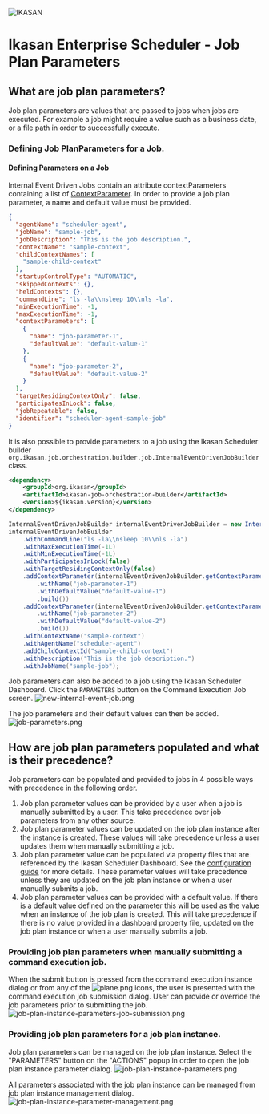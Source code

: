 ![IKASAN](../../../../developer/docs/quickstart-images/Ikasan-title-transparent.png)

# Ikasan Enterprise Scheduler - Job Plan Parameters

## What are job plan parameters?
Job plan parameters are values that are passed to jobs when jobs are executed. For example a job might require a value such
as a business date, or a file path in order to successfully execute. 

### Defining Job PlanParameters for a Job.

#### Defining Parameters on a Job
Internal Event Driven Jobs contain an attribute contextParameters containing a list of 
[ContextParameter](../../../../spec/service/scheduled/src/main/java/org/ikasan/spec/scheduled/context/model/ContextParameter.java). 
In order to provide a job plan parameter, a name and default value must be provided.
```json
{
  "agentName": "scheduler-agent",
  "jobName": "sample-job",
  "jobDescription": "This is the job description.",
  "contextName": "sample-context",
  "childContextNames": [
    "sample-child-context"
  ],
  "startupControlType": "AUTOMATIC",
  "skippedContexts": {},
  "heldContexts": {},
  "commandLine": "ls -la\\nsleep 10\\nls -la",
  "minExecutionTime": -1,
  "maxExecutionTime": -1,
  "contextParameters": [
    {
      "name": "job-parameter-1",
      "defaultValue": "default-value-1"
    },
    {
      "name": "job-parameter-2",
      "defaultValue": "default-value-2"
    }
  ],
  "targetResidingContextOnly": false,
  "participatesInLock": false,
  "jobRepeatable": false,
  "identifier": "scheduler-agent-sample-job"
}
```
It is also possible to provide parameters to a job using the Ikasan Scheduler builder `org.ikasan.job.orchestration.builder.job.InternalEventDrivenJobBuilder` class.
```xml
<dependency>
    <groupId>org.ikasan</groupId>
    <artifactId>ikasan-job-orchestration-builder</artifactId>
    <version>${ikasan.version}</version>
</dependency>
```

```java
InternalEventDrivenJobBuilder internalEventDrivenJobBuilder = new InternalEventDrivenJobBuilder();
internalEventDrivenJobBuilder
    .withCommandLine("ls -la\\nsleep 10\\nls -la")
    .withMaxExecutionTime(-1L)
    .withMinExecutionTime(-1L)
    .withParticipatesInLock(false)
    .withTargetResidingContextOnly(false)
    .addContextParameter(internalEventDrivenJobBuilder.getContextParameterBuilder()
        .withName("job-parameter-1")
        .withDefaultValue("default-value-1")
        .build())
    .addContextParameter(internalEventDrivenJobBuilder.getContextParameterBuilder()
        .withName("job-parameter-2")
        .withDefaultValue("default-value-2")
        .build())
    .withContextName("sample-context")
    .withAgentName("scheduler-agent")
    .addChildContextId("sample-child-context")
    .withDescription("This is the job description.")
    .withJobName("sample-job");
```
Job parameters can also be added to a job using the Ikasan Scheduler Dashboard. Click the `PARAMETERS` button on the 
Command Execution Job screen.
![new-internal-event-job.png](new-internal-event-job.png)

The job parameters and their default values can then be added.
![job-parameters.png](job-parameters.png)

## How are job plan parameters populated and what is their precedence?
Job parameters can be populated and provided to jobs in 4 possible ways with precedence in the following order.

1. Job plan parameter values can be provided by a user when a job is manually submitted by a user. This take precedence over job parameters from any other source.
2. Job plan parameter values can be updated on the job plan instance after the instance is created. These values will take precedence unless a user updates them when manually submitting a job. 
3. Job plan parameter value can be populated via property files that are referenced by the Ikasan Scheduler Dashboard. See the [configuration guide](../../configuration-guide.md) for more details. These parameter values will take precedence unless they are updated on the job plan instance or when a user manually submits a job.
4. Job plan parameter values can be provided with a default value. If there is a default value defined on the parameter this will be used as the value when an instance of the job plan is created. This will take precedence if there is no value provided in a dashboard property file, updated on the job plan instance or when a user manually submits a job.

### Providing job plan parameters when manually submitting a command execution job.
When the submit button is pressed from the command execution instance dialog or from any of the ![plane.png](plane.png) icons, the user is 
presented with the command execution job submission dialog. User can provide or override the job parameters prior to submitting the job.
![job-plan-instance-parameters-job-submission.png](job-plan-instance-parameters-job-submission.png)

### Providing job plan parameters for a job plan instance.
Job plan parameters can be managed on the job plan instance. Select the "PARAMETERS" button on the "ACTIONS" popup in order to open
the job plan instance parameter dialog.
![job-plan-instance-parameters.png](job-plan-instance-parameters.png)

All parameters associated with the job plan instance can be managed from job plan instance management dialog.
![job-plan-instance-parameter-management.png](job-plan-instance-parameter-management.png)